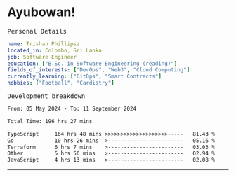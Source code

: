 # Ayubowan!

<samp>Personal Details</samp>

```yaml
name: Trishan Phillipsz
located_in: Colombo, Sri Lanka
job: Software Engineer
education: ["B.Sc. in Software Engineering (reading)"]
fields_of_interests: ["DevOps", "Web3", "Cloud Computing"]
currently_learning: ["GitOps", "Smart Contracts"]
hobbies: ["Football", "Cardistry"]
```

<samp>Development breakdown</samp>

<!--START_SECTION:waka-->

```txt
From: 05 May 2024 - To: 11 September 2024

Total Time: 196 hrs 27 mins

TypeScript     164 hrs 48 mins >>>>>>>>>>>>>>>>>>>>-----   81.43 %
Go             10 hrs 26 mins  >------------------------   05.16 %
Terraform      6 hrs 7 mins    >------------------------   03.03 %
Other          5 hrs 56 mins   >------------------------   02.94 %
JavaScript     4 hrs 13 mins   >------------------------   02.08 %
```

<!--END_SECTION:waka-->

---
